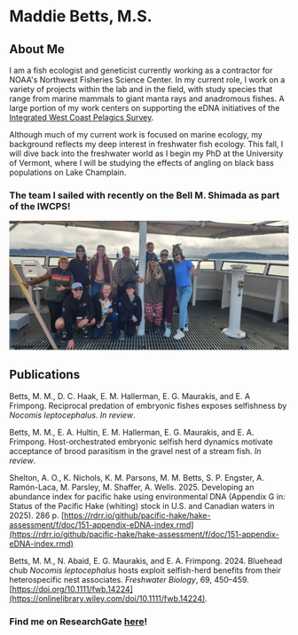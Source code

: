 # Maddie Betts, M.S.

## About Me

I am a fish ecologist and geneticist currently working as a contractor for NOAA's Northwest Fisheries Science Center. In my current role, I work on a variety of projects within the lab and in the field, with study species that range from marine mammals to giant manta rays and anadromous fishes. A large portion of my work centers on supporting the eDNA initiatives of the [Integrated West Coast Pelagics Survey](https://www.fisheries.noaa.gov/west-coast/science-data/integrated-west-coast-pelagics-survey). 

Although much of my current work is focused on marine ecology, my background reflects my deep interest in freshwater fish ecology. This fall, I will dive back into the freshwater world as I begin my PhD at the University of Vermont, where I will be studying the effects of angling on black bass populations on Lake Champlain.  

### The team I sailed with recently on the Bell M. Shimada as part of the IWCPS!
![The team I sailed with recently on the IWCPS](IMG_8947.JPEG)

## Publications

Betts, M. M., D. C. Haak, E. M. Hallerman, E. G. Maurakis, and E. A Frimpong. Reciprocal predation of embryonic fishes exposes selfishness by *Nocomis leptocephalus*. *In review*. 

Betts, M. M., E. A. Hultin, E. M. Hallerman, E. G. Maurakis, and E. A. Frimpong. Host-orchestrated embryonic selfish herd dynamics motivate acceptance of brood parasitism in the gravel nest of a stream fish. *In review*. 

Shelton, A. O., K. Nichols, K. M. Parsons, M. M. Betts, S. P. Engster, A. Ramón-Laca, M. Parsley, M. Shaffer, A. Wells. 2025. Developing an abundance index for pacific hake using environmental DNA (Appendix G in: Status of the Pacific Hake (whiting) stock in U.S. and Canadian waters in 2025). 286 p. [https://rdrr.io/github/pacific-hake/hake-assessment/f/doc/151-appendix-eDNA-index.rmd](https://rdrr.io/github/pacific-hake/hake-assessment/f/doc/151-appendix-eDNA-index.rmd)

Betts, M. M., N. Abaid, E. G. Maurakis, and E. A. Frimpong. 2024. Bluehead chub *Nocomis leptocephalus* hosts exploit selfish-herd benefits from their heterospecific nest associates. *Freshwater Biology*, 69, 450–459. [https://doi.org/10.1111/fwb.14224](https://onlinelibrary.wiley.com/doi/10.1111/fwb.14224).

### Find me on ResearchGate [here](https://www.researchgate.net/profile/Madison-Betts-4?ev=hdr_xprf)!
